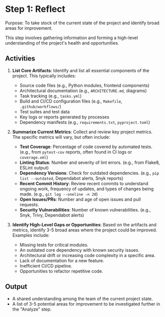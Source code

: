 # Step 1: Reflect

Purpose: To take stock of the current state of the project and identify broad areas for improvement.

This step involves gathering information and forming a high-level understanding of the project's health and opportunities.

## Activities

1.  **List Core Artifacts**: Identify and list all essential components of the project. This typically includes:
    *   Source code files (e.g., Python modules, frontend components)
    *   Architectural documentation (e.g., `ARCHITECTURE.md`, diagrams)
    *   Task tracking (e.g., `tasks.yml`)
    *   Build and CI/CD configuration files (e.g., `Makefile`, `.github/workflows/`)
    *   Test suites and test data
    *   Key logs or reports generated by processes
    *   Dependency manifests (e.g., `requirements.txt`, `pyproject.toml`)

2.  **Summarize Current Metrics**: Collect and review key project metrics. The specific metrics will vary, but often include:
    *   **Test Coverage**: Percentage of code covered by automated tests. (e.g., from `pytest-cov` reports, often found in CI logs or `coverage.xml`)
    *   **Linting Status**: Number and severity of lint errors. (e.g., from Flake8, ESLint output)
    *   **Dependency Versions**: Check for outdated dependencies. (e.g., `pip list --outdated`, Dependabot alerts, Snyk reports)
    *   **Recent Commit History**: Review recent commits to understand ongoing work, frequency of updates, and types of changes being made. (e.g., `git log --oneline -n 20`)
    *   **Open Issues/PRs**: Number and age of open issues and pull requests.
    *   **Security Vulnerabilities**: Number of known vulnerabilities. (e.g., Snyk, Trivy, Dependabot alerts)

3.  **Identify High-Level Gaps or Opportunities**: Based on the artifacts and metrics, identify 3-5 broad areas where the project could be improved. Examples include:
    *   Missing tests for critical modules.
    *   An outdated core dependency with known security issues.
    *   Architectural drift or increasing code complexity in a specific area.
    *   Lack of documentation for a new feature.
    *   Inefficient CI/CD pipeline.
    *   Opportunities to refactor repetitive code.

## Output

*   A shared understanding among the team of the current project state.
*   A list of 3-5 potential areas for improvement to be investigated further in the "Analyze" step.
